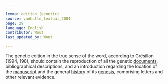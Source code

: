 ```yaml
---

lemma: edition (genetic)
source: vanhulle_textual_2004
page: 29
language: English
contributor: Wout
last_updated_by: Wout

---
```


The genetic edition in the true sense of the word, according to Grésillon (1994, 198), should contain the reproduction of all the genetic [documents](document.html), bibliographical descriptions, and an introduction regarding the location of the [manuscript](manuscript.html) and the general [history](history.html) of its [genesis](genesis.html), comprising letters and other relevant evidence.

